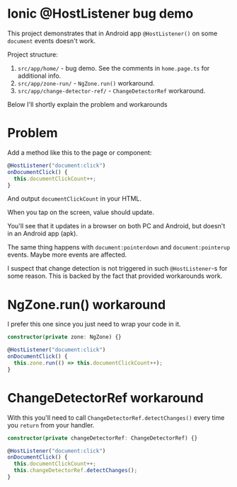 # Ionic @HostListener bug demo

This project demonstrates that in Android app `@HostListener()` on some `document` events doesn't work.

Project structure:

1. `src/app/home/` - bug demo. See the comments in `home.page.ts` for additional info.
2. `src/app/zone-run/` - `NgZone.run()` workaround.
3. `src/app/change-detector-ref/` - `ChangeDetectorRef` workaround.

Below I'll shortly explain the problem and workarounds

# Problem

Add a method like this to the page or component:

```ts
@HostListener("document:click")
onDocumentClick() {
  this.documentClickCount++;
}
```

And output `documentClickCount` in your HTML.

When you tap on the screen, value should update.

You'll see that it updates in a browser on both PC and Android, but doesn't in an Android app (apk).

The same thing happens with `document:pointerdown` and `document:pointerup` events. Maybe more events are affected.

I suspect that change detection is not triggered in such `@HostListener`-s for some reason. This is backed by the fact that provided workarounds work.

# NgZone.run() workaround

I prefer this one since you just need to wrap your code in it.

```ts
constructor(private zone: NgZone) {}

@HostListener("document:click")
onDocumentClick() {
  this.zone.run(() => this.documentClickCount++);
}
```

# ChangeDetectorRef workaround

With this you'll need to call `ChangeDetectorRef.detectChanges()` every time you `return` from your handler.

```ts
constructor(private changeDetectorRef: ChangeDetectorRef) {}

@HostListener("document:click")
onDocumentClick() {
  this.documentClickCount++;
  this.changeDetectorRef.detectChanges();
}
```